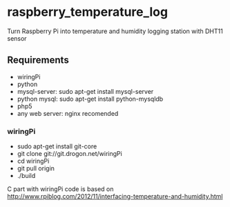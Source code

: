 # raspberry_temperature_log

Turn Raspberry Pi into temperature and humidity logging station with DHT11 sensor

## Requirements

* wiringPi
* python
* mysql-server: sudo apt-get install mysql-server
* python mysql: sudo apt-get install python-mysqldb
* php5
* any web server: nginx recomended

### wiringPi


* sudo apt-get install git-core
* git clone git://git.drogon.net/wiringPi
* cd wiringPi
* git pull origin
* ./build

C part with wiringPi code is based on http://www.rpiblog.com/2012/11/interfacing-temperature-and-humidity.html 
